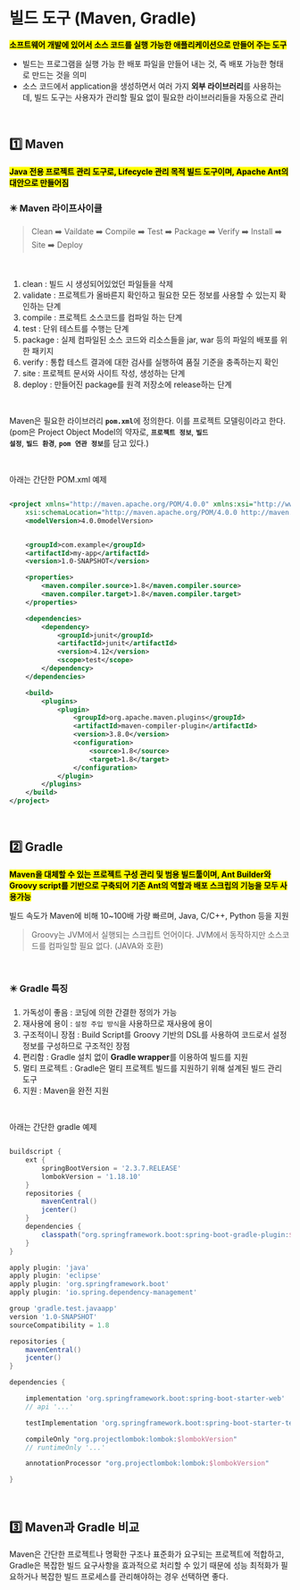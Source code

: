 # 빌드 도구 (Maven, Gradle)

<mark>**소프트웨어 개발에 있어서 소스 코드를 실행 가능한 애플리케이션으로 만들어 주는 도구**</mark>

- 빌드는 프로그램을 실행 가능 한 배포 파일을 만들어 내는 것, 즉 배포 가능한 형태로 만드는 것을 의미
- 소스 코드에서 application을 생성하면서 여러 가지 **외부 라이브러리**를 사용하는데, 빌드 도구는 사용자가 관리할 필요 없이 필요한 라이브러리들을 자동으로 관리


</br>

## 1️⃣ Maven
<mark>**Java 전용 프로젝트 관리 도구로, Lifecycle 관리 목적 빌드 도구이며, Apache Ant의 대안으로 만들어짐**</mark>


### ✴️ Maven 라이프사이클
> Clean ➡️ Vaildate ➡️ Compile ➡️ Test ➡️ Package ➡️ Verify ➡️ Install ➡️ Site ➡️ Deploy 

</br>

1. clean : 빌드 시 생성되어있었던 파일들을 삭제
2. validate : 프로젝트가 올바른지 확인하고 필요한 모든 정보를 사용할 수 있는지 확인하는 단계
3. compile : 프로젝트 소스코드를 컴파일 하는 단계
4. test : 단위 테스트를 수행는 단계
5. package : 실제 컴파일된 소스 코드와 리소스들을 jar, war 등의 파일의 배포를 위한 패키지
6. verify : 통합 테스트 결과에 대한 검사를 실행하여 품질 기준을 충족하는지 확인
7. site : 프로젝트 문서와 사이트 작성, 생성하는 단계
8. deploy : 만들어진 package를 원격 저장소에 release하는 단계


</br>

Maven은 필요한 라이브러리 <code>**pom.xml**</code>에 정의한다. 이를 프로젝트 모델링이라고 한다. (pom은 Project Object Model의 약자로, <code>**프로젝트 정보**</code>, <code>**빌드 설정**</code>, <code>**빌드 환경**</code>, <code>**pom 연관 정보**</code>를 담고 있다.)

</br>

아래는 간단한 POM.xml 예제
```xml

<project xmlns="http://maven.apache.org/POM/4.0.0" xmlns:xsi="http://www.w3.org/2001/XMLSchema-instance"
    xsi:schemaLocation="http://maven.apache.org/POM/4.0.0 http://maven.apache.org/xsd/maven-4.0.0.xsd">
    <modelVersion>4.0.0modelVersion>


    <groupId>com.example</groupId>
    <artifactId>my-app</artifactId>
    <version>1.0-SNAPSHOT</version>

    <properties>
        <maven.compiler.source>1.8</maven.compiler.source>
        <maven.compiler.target>1.8</maven.compiler.target>
    </properties>

    <dependencies>
        <dependency>
            <groupId>junit</groupId>
            <artifactId>junit</artifactId>
            <version>4.12</version>
            <scope>test</scope>
        </dependency>
    </dependencies>

    <build>
        <plugins>
            <plugin>
                <groupId>org.apache.maven.plugins</groupId>
                <artifactId>maven-compiler-plugin</artifactId>
                <version>3.8.0</version>
                <configuration>
                    <source>1.8</source>
                    <target>1.8</target>
                </configuration>
            </plugin>
        </plugins>
    </build>
</project>

```


</br>

## 2️⃣ Gradle

<mark>**Maven을 대체할 수 있는 프로젝트 구성 관리 및 범용 빌드툴이며, Ant Builder와 Groovy script를 기반으로 구축되어 기존 Ant의 역할과 배포 스크립의 기능을 모두 사용가능**</mark>

빌드 속도가 Maven에 비해 10~100배 가량 빠르며, Java, C/C++, Python 등을 지원

> Groovy는 JVM에서 실행되는 스크립트 언어이다. JVM에서 동작하지만 소스코드를 컴파일할 필요 없다. (JAVA와 호환)

</br>

### ✴️ Gradle 특징
1. 가독성이 좋음 : 코딩에 의한 간결한 정의가 가능
2. 재사용에 용이 : <code>설정 주입 방식</code>을 사용하므로 재사용에 용이
3. 구조적이니 장점 : Build Script를 Groovy 기반의 DSL를 사용하여 코드로서 설정 정보를 구성하므로 구조적인 장점 
4. 편리함 : Gradle 설치 없이 **Gradle wrapper**를 이용하여 빌드를 지원
5. 멀티 프로젝트 : Gradle은 멀티 프로젝트 빌드를 지원하기 위해 설계된 빌드 관리 도구
6. 지원 : Maven을 완전 지원

</br>

아래는 간단한 gradle 예제

```groovy

buildscript {
    ext {
        springBootVersion = '2.3.7.RELEASE'
        lombokVersion = '1.18.10'
    }
    repositories {
        mavenCentral()
        jcenter()
    }
    dependencies {
        classpath("org.springframework.boot:spring-boot-gradle-plugin:${springBootVersion}")
    }
}

apply plugin: 'java'
apply plugin: 'eclipse'
apply plugin: 'org.springframework.boot'
apply plugin: 'io.spring.dependency-management'

group 'gradle.test.javaapp'
version '1.0-SNAPSHOT'
sourceCompatibility = 1.8

repositories {
    mavenCentral()
    jcenter()
}

dependencies {

    implementation 'org.springframework.boot:spring-boot-starter-web'
    // api '...'

    testImplementation 'org.springframework.boot:spring-boot-starter-test'

    compileOnly "org.projectlombok:lombok:$lombokVersion"
    // runtimeOnly '...'

    annotationProcessor "org.projectlombok:lombok:$lombokVersion"

}


```

</br>

## 3️⃣ Maven과 Gradle 비교

Maven은 간단한 프로젝트나 명확한 구조나 표준화가 요구되는 프로젝트에 적합하고, Gradle은 복잡한 빌드 요구사항을 효과적으로 처리할 수 있기 때문에 성능 최적화가 필요하거나 복잡한 빌드 프로세스를 관리해야하는 경우 선택하면 좋다.


</br>

